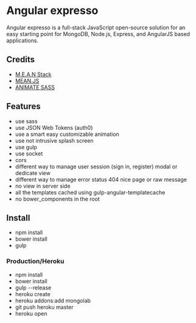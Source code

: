 # Angular  expresso
Angular expresso is a full-stack JavaScript open-source solution for an easy starting point for MongoDB, Node.js, Express, and AngularJS based applications.

## Credits
* [M.E.A.N Stack](https://github.com/linnovate/mean)
* [MEAN.JS](https://github.com/meanjs/mean)
* [ANIMATE SASS](https://daneden.me/animate)

## Features
* use sass
* use JSON Web Tokens (auth0)
* use a smart easy customizable animation
* use not intrusive splash screen
* use gulp
* use socket
* cors
* different way to manage user session (sign in, register) modal or dedicate view
* different way to manage error status 404 nice page or raw message
* no view in server side
* all the templates cached using gulp-angular-templatecache
* no bower_components in the root

## Install
* npm install
* bower install
* gulp

### Production/Heroku
* npm install
* bower install
* gulp --release
* heroku create
* heroku addons:add mongolab
* git push heroku master
* heroku open